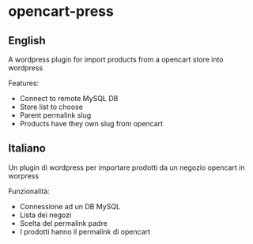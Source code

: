 opencart-press
==============

English
-------
A wordpress plugin for import products from a opencart store into wordpress

Features:
 - Connect to remote MySQL DB
 - Store list to choose
 - Parent permalink slug
 - Products have they own slug from opencart
 



Italiano
--------
Un plugin di wordpress per importare prodotti da un negozio opencart in worpress

Funzionalità:
 - Connessione ad un DB MySQL
 - Lista dei negozi
 - Scelta del permalink padre
 - I prodotti hanno il permalink di opencart
